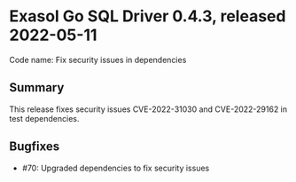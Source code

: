 # Exasol Go SQL Driver 0.4.3, released 2022-05-11

Code name: Fix security issues in dependencies

## Summary

This release fixes security issues CVE-2022-31030 and CVE-2022-29162 in test dependencies.

## Bugfixes

* #70: Upgraded dependencies to fix security issues

